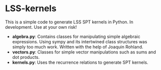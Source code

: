 # LSS-kernels

This is a simple code to generate LSS SPT kernels in Python. In development. Use at your own risk!

- **algebra.py**: Contains classes for manipulating simple algebraic expressions. Using sympy and its intertwined class structures was simply too much work. Written with the help of Joaquin Rohland.
- **vectors.py**: Classes for simple vector manipulations such as sums and dot products.
- **kernels.py**: Uses the recurrence relations to generate SPT kernels.
